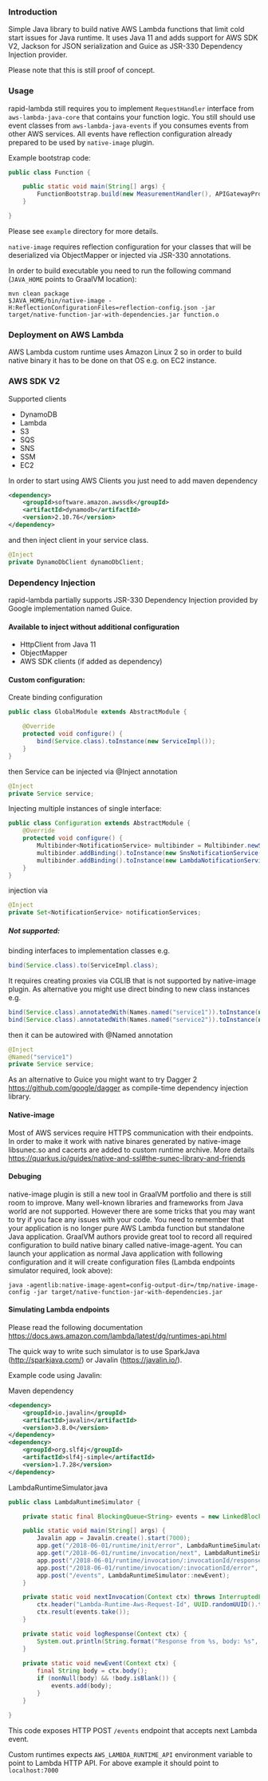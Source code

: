 ### Introduction

Simple Java library to build native AWS Lambda functions that limit cold start issues for Java runtime. It uses Java 11 and adds support for AWS SDK V2, Jackson for JSON serialization and Guice as JSR-330 Dependency Injection provider.

Please note that this is still proof of concept.

### Usage

rapid-lambda still requires you to implement `RequestHandler` interface from `aws-lambda-java-core` that contains your function logic. You still should use event classes from `aws-lambda-java-events` if you consumes events from other AWS services. All events have reflection configuration already prepared to be used by `native-image` plugin.

Example bootstrap code:
```java
public class Function {

    public static void main(String[] args) {
        FunctionBootstrap.build(new MeasurementHandler(), APIGatewayProxyRequestEvent.class, FunctionConfiguration.newConfiguration(new Configuration())).bootstrap();
    }

}
```

Please see `example` directory for more details. 

`native-image` requires reflection configuration for your classes that will be deserialized via ObjectMapper or injected via JSR-330 annotations.

In order to build executable you need to run the following command (`JAVA_HOME` points to GraalVM location):

```shell script
mvn clean package
$JAVA_HOME/bin/native-image -H:ReflectionConfigurationFiles=reflection-config.json -jar target/native-function-jar-with-dependencies.jar function.o
```

### Deployment on AWS Lambda

AWS Lambda custom runtime uses Amazon Linux 2 so in order to build native binary it has to be done on that OS e.g. on EC2 instance.

### AWS SDK V2

Supported clients
* DynamoDB
* Lambda
* S3
* SQS
* SNS
* SSM
* EC2

In order to start using AWS Clients you just need to add maven dependency 

```xml
<dependency>
    <groupId>software.amazon.awssdk</groupId>
    <artifactId>dynamodb</artifactId>
    <version>2.10.76</version>
</dependency>
```

and then inject client in your service class.

```java
@Inject
private DynamoDbClient dynamoDbClient;
```

### Dependency Injection

rapid-lambda partially supports JSR-330 Dependency Injection provided by Google implementation named Guice.

#### Available to inject without additional configuration

* HttpClient from Java 11
* ObjectMapper
* AWS SDK clients (if added as dependency)

#### Custom configuration:

Create binding configuration

```java
public class GlobalModule extends AbstractModule {

    @Override
    protected void configure() {
        bind(Service.class).toInstance(new ServiceImpl());
    }
}
```

then Service can be injected via @Inject annotation

```java
@Inject
private Service service;
```

Injecting multiple instances of single interface:
```java
public class Configuration extends AbstractModule {
    @Override
    protected void configure() {
        Multibinder<NotificationService> multibinder = Multibinder.newSetBinder(binder(), NotificationService.class);
        multibinder.addBinding().toInstance(new SnsNotificationService());
        multibinder.addBinding().toInstance(new LambdaNotificationService());
    }
}
```

injection via
```java
@Inject
private Set<NotificationService> notificationServices;
```

##### Not supported:

binding interfaces to implementation classes e.g. 
```java
bind(Service.class).to(ServiceImpl.class);
```

It requires creating proxies via CGLIB that is not supported by native-image plugin. As alternative you might use direct binding to new class instances e.g.
```java
bind(Service.class).annotatedWith(Names.named("service1")).toInstance(new Service1());
bind(Service.class).annotatedWith(Names.named("service2")).toInstance(new Service2());
```

then it can be autowired with @Named annotation
```java
@Inject
@Named("service1")
private Service service;
```

As an alternative to Guice you might want to try Dagger 2 https://github.com/google/dagger as compile-time dependency injection library.

#### Native-image
Most of AWS services require HTTPS communication with their endpoints. In order to make it work with native binares generated by native-image libsunec.so and cacerts are added to custom runtime archive. More details https://quarkus.io/guides/native-and-ssl#the-sunec-library-and-friends

#### Debuging

native-image plugin is still a new tool in GraalVM portfolio and there is still room to improve. Many well-known libraries and frameworks from Java world are not supported. However there are some tricks that you may want to try if you face any issues with your code. You need to remember that your application is no longer pure AWS Lambda function but standalone Java application. GraalVM authors provide great tool to record all required configuration to build native binary called native-image-agent. You can launch your application as normal Java application with following configuration and it will create configuration files (Lambda endpoints simulator required, look above):
```shell script
java -agentlib:native-image-agent=config-output-dir=/tmp/native-image-config -jar target/native-function-jar-with-dependencies.jar
```

#### Simulating Lambda endpoints

Please read the following documentation https://docs.aws.amazon.com/lambda/latest/dg/runtimes-api.html

The quick way to write such simulator is to use SparkJava (http://sparkjava.com/) or Javalin (https://javalin.io/).

Example code using Javalin:

Maven dependency
```xml
<dependency>
    <groupId>io.javalin</groupId>
    <artifactId>javalin</artifactId>
    <version>3.8.0</version>
</dependency>
<dependency>
    <groupId>org.slf4j</groupId>
    <artifactId>slf4j-simple</artifactId>
    <version>1.7.28</version>
</dependency>
```

LambdaRuntimeSimulator.java
```java
public class LambdaRuntimeSimulator {

    private static final BlockingQueue<String> events = new LinkedBlockingQueue<>();

    public static void main(String[] args) {
        Javalin app = Javalin.create().start(7000);
        app.get("/2018-06-01/runtime/init/error", LambdaRuntimeSimulator::logResponse);
        app.get("/2018-06-01/runtime/invocation/next", LambdaRuntimeSimulator::nextInvocation);
        app.post("/2018-06-01/runtime/invocation/:invocationId/response", LambdaRuntimeSimulator::logResponse);
        app.post("/2018-06-01/runtime/invocation/:invocationId/error", LambdaRuntimeSimulator::logResponse);
        app.post("/events", LambdaRuntimeSimulator::newEvent);
    }

    private static void nextInvocation(Context ctx) throws InterruptedException {
        ctx.header("Lambda-Runtime-Aws-Request-Id", UUID.randomUUID().toString());
        ctx.result(events.take());
    }

    private static void logResponse(Context ctx) {
        System.out.println(String.format("Response from %s, body: %s", ctx.fullUrl(), ctx.body()));
    }
    
    private static void newEvent(Context ctx) {
        final String body = ctx.body();
        if (nonNull(body) && !body.isBlank()) {
            events.add(body);
        }
    }

}
```

This code exposes HTTP POST `/events` endpoint that accepts next Lambda event. 

Custom runtimes expects `AWS_LAMBDA_RUNTIME_API` environment variable to point to Lambda HTTP API. For above example it should point to `localhost:7000`
